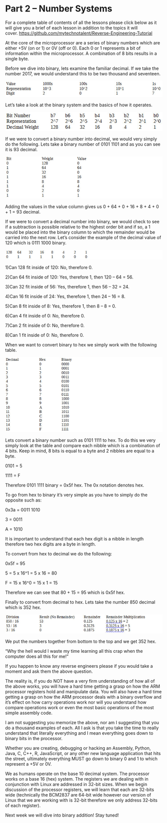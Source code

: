 # Part 2 – Number Systems

For a complete table of contents of all the lessons please click below as it will give you a brief of each lesson in addition to the topics it will cover.&nbsp;https://github.com/mytechnotalent/Reverse-Engineering-Tutorial

At the core of the microprocessor are a series of binary numbers which are either +5V (on or 1) or 0V (off or 0). Each 0 or 1 represents a bit of information within the microprocessor. A combination of 8 bits results in a single byte.

Before we dive into binary, lets examine the familiar decimal. If we take the number 2017, we would understand this to be two thousand and seventeen.

<div class="slate-resizable-image-embed slate-image-embed__resize-full-width"><img src="imgs/715585937.jpg"/></div>

Let’s take a look at the binary system and the basics of how it operates.

<div class="slate-resizable-image-embed slate-image-embed__resize-full-width"><img src="imgs/717306080.jpg"/></div>

If we were to convert a binary number into decimal, we would very simply do the following. Lets take a binary number of 0101 1101 and as you can see it is 93 decimal.

<div class="slate-resizable-image-embed slate-image-embed__resize-full-width"><img src="imgs/740439505.jpg"/></div>

Adding the values in the value column gives us 0 + 64 + 0 + 16 + 8 + 4 + 0 + 1 = 93 decimal.

If we were to convert a decimal number into binary, we would check to see if a subtraction is possible relative to the highest order bit and if so, a 1 would be placed into the binary column to which the remainder would be carried into the next row. Let’s consider the example of the decimal value of 120 which is 0111 1000 binary.

<div class="slate-resizable-image-embed slate-image-embed__resize-full-width"><img src="imgs/55628169.jpg"/></div>

1)Can 128 fit inside of 120: No, therefore 0.

2)Can 64 fit inside of 120: Yes, therefore 1, then 120 – 64 = 56.

3)Can 32 fit inside of 56: Yes, therefore 1, then 56 – 32 = 24.

4)Can 16 fit inside of 24: Yes, therefore 1, then 24 – 16 = 8.

5)Can 8 fit inside of 8: Yes, therefore 1, then 8 – 8 = 0.

6)Can 4 fit inside of 0: No, therefore 0.

7)Can 2 fit inside of 0: No, therefore 0.

8)Can 1 fit inside of 0: No, therefore 0.

When we want to convert binary to hex we simply work with the following table.

<div class="slate-resizable-image-embed slate-image-embed__resize-full-width"><img src="imgs/237169449.jpg"/></div>

Lets convert a binary number such as 0101 1111 to hex. To do this we very simply look at the table and compare each nibble which is a combination of 4 bits. Keep in mind, 8 bits is equal to a byte and 2 nibbles are equal to a byte.

0101 = 5

1111 = F

Therefore 0101 1111 binary = 0x5f hex. The 0x notation denotes hex.

To go from hex to binary it’s very simple as you have to simply do the opposite such as:

0x3a = 0011 1010

3 = 0011

A = 1010

It is important to understand that each hex digit is a nibble in length therefore two hex digits are a byte in length.

To convert from hex to decimal we do the following:

0x5f = 95

5 = 5 x 16^1 = 5 x 16 = 80

F = 15 x 16^0 = 15 x 1 = 15

Therefore we can see that 80 + 15 = 95 which is 0x5f hex.

Finally to convert from decimal to hex. Lets take the number 850 decimal which is 352 hex.

<div class="slate-resizable-image-embed slate-image-embed__resize-full-width"><img src="imgs/785212454.jpg"/></div>

We put the numbers together from bottom to the top and we get 352 hex.

“Why the hell would I waste my time learning all this crap when the computer does all this for me!”

If you happen to know any reverse engineers please if you would take a moment and ask them the above question.

The reality is, if you do NOT have a very firm understanding of how all of the above works, you will have a hard time getting a grasp on how the ARM processor registers hold and manipulate data. You will also have a hard time getting a grasp on how the ARM processor deals with a binary overflow and it’s effect on how carry operations work nor will you understand how compare operations work or even the most basic operations of the most simple assembly code.

I am not suggesting you memorize the above, nor am I suggesting that you do a thousand examples of each. All I ask is that you take the time to really understand that literally everything and I mean everything goes down to binary bits in the processor.

Whether you are creating, debugging or hacking an Assembly, Python, Java, C, C++, R, JavaScript, or any other new language application that hits the street, ultimately everything MUST go down to binary 0 and 1 to which represent a +5V or 0V.

We as humans operate on the base 10 decimal system. The processor works on a base 16 (hex) system. The registers we are dealing with in conjunction with Linux are addressed in 32-bit sizes. When we begin discussion of the processor registers, we will learn that each are 32-bits wide (technically the BCM2837 are 64-bit wide however our version of Linux that we are working with is 32-bit therefore we only address 32-bits of each register).

Next week we will dive into binary addition! Stay tuned!
